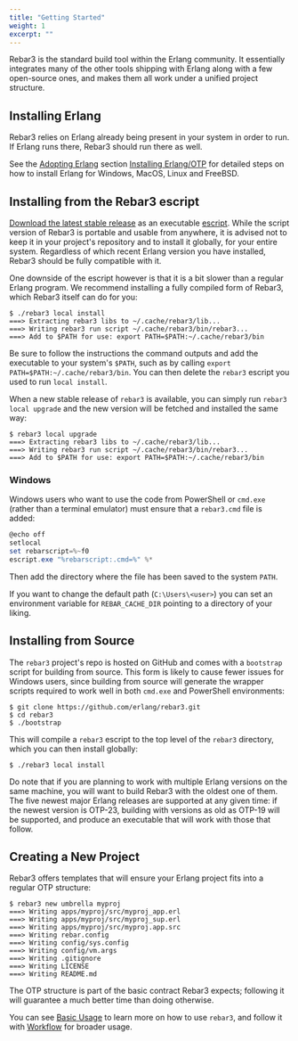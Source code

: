 ```yaml
---
title: "Getting Started"
weight: 1
excerpt: ""
---
```


Rebar3 is the standard build tool within the Erlang community. It essentially integrates many of the other tools shipping with Erlang along with a few open-source ones, and makes them all work under a unified project structure.

## Installing Erlang

Rebar3 relies on Erlang already being present in your system in order to run. If Erlang runs there, Rebar3 should run there as well.

See the [Adopting Erlang](https://adoptingerlang.org/) section [Installing Erlang/OTP](https://adoptingerlang.org/docs/development/setup/#installing-erlang-otp) for detailed steps on how to install Erlang for Windows, MacOS, Linux and FreeBSD.

## Installing from the Rebar3 escript

[Download the latest stable release](https://s3.amazonaws.com/rebar3/rebar3) as an executable [escript](https://erlang.org/doc/man/escript.html). While the script version of Rebar3 is portable and usable from anywhere, it is advised not to keep it in your project's repository and to install it globally, for your entire system. Regardless of which recent Erlang version you have installed, Rebar3 should be fully compatible with it.

One downside of the escript however is that it is a bit slower than a regular Erlang program. We recommend installing a fully compiled form of Rebar3, which Rebar3 itself can do for you:

```shell
$ ./rebar3 local install
===> Extracting rebar3 libs to ~/.cache/rebar3/lib...
===> Writing rebar3 run script ~/.cache/rebar3/bin/rebar3...
===> Add to $PATH for use: export PATH=$PATH:~/.cache/rebar3/bin
```

Be sure to follow the instructions the command outputs and add the executable to your system's `$PATH`, such as by calling `export PATH=$PATH:~/.cache/rebar3/bin`. You can then delete the `rebar3` escript you used to run `local install`.

When a new stable release of `rebar3` is available, you can simply run `rebar3 local upgrade` and the new version will be fetched and installed the same way:

```shell
$ rebar3 local upgrade
===> Extracting rebar3 libs to ~/.cache/rebar3/lib...
===> Writing rebar3 run script ~/.cache/rebar3/bin/rebar3...
===> Add to $PATH for use: export PATH=$PATH:~/.cache/rebar3/bin
```

### Windows

Windows users who want to use the code from PowerShell or `cmd.exe` (rather than a terminal emulator) must ensure that a `rebar3.cmd` file is added:

```powershell
@echo off
setlocal
set rebarscript=%~f0
escript.exe "%rebarscript:.cmd=%" %*
```

Then add the directory where the file has been saved to the system `PATH`.

If you want to change the default path (`C:\Users\<user>`) you can set an environment variable for `REBAR_CACHE_DIR` pointing to a directory of your liking.

## Installing from Source

The `rebar3` project's repo is hosted on GitHub and comes with a `bootstrap` script for building from source. This form is likely to cause fewer issues for Windows users, since building from source will generate the wrapper scripts required to work well in both `cmd.exe` and PowerShell environments:

```shell
$ git clone https://github.com/erlang/rebar3.git
$ cd rebar3
$ ./bootstrap
```

This will compile a `rebar3` escript to the top level of the `rebar3` directory, which you can then install globally:

```shell
$ ./rebar3 local install
```

Do note that if you are planning to work with multiple Erlang versions on the same machine, you will want to build Rebar3 with the oldest one of them. The five newest major Erlang releases are supported at any given time: if the newest version is OTP-23, building with versions as old as OTP-19 will be supported, and produce an executable that will work with those that follow.

## Creating a New Project

Rebar3 offers templates that will ensure your Erlang project fits into a regular OTP structure:

```shell
$ rebar3 new umbrella myproj
===> Writing apps/myproj/src/myproj_app.erl
===> Writing apps/myproj/src/myproj_sup.erl
===> Writing apps/myproj/src/myproj.app.src
===> Writing rebar.config
===> Writing config/sys.config
===> Writing config/vm.args
===> Writing .gitignore
===> Writing LICENSE
===> Writing README.md
```

The OTP structure is part of the basic contract Rebar3 expects; following it will guarantee a much better time than doing otherwise.

You can see [Basic Usage](/docs/basic_usage) to learn more on how to use `rebar3`, and follow it with [Workflow](/docs/workflow/) for broader usage.

